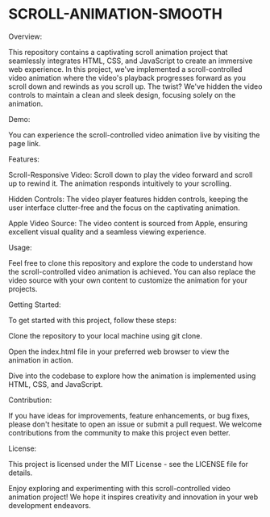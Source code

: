 # SCROLL-ANIMATION-SMOOTH

Overview:

This repository contains a captivating scroll animation project that seamlessly integrates HTML, CSS, and JavaScript to create an immersive web experience. In this project, we've implemented a scroll-controlled video animation where the video's playback progresses forward as you scroll down and rewinds as you scroll up. The twist? We've hidden the video controls to maintain a clean and sleek design, focusing solely on the animation.

Demo:

You can experience the scroll-controlled video animation live by visiting the page link.

Features:

Scroll-Responsive Video: Scroll down to play the video forward and scroll up to rewind it. The animation responds intuitively to your scrolling.

Hidden Controls: The video player features hidden controls, keeping the user interface clutter-free and the focus on the captivating animation.

Apple Video Source: The video content is sourced from Apple, ensuring excellent visual quality and a seamless viewing experience.

Usage:

Feel free to clone this repository and explore the code to understand how the scroll-controlled video animation is achieved. You can also replace the video source with your own content to customize the animation for your projects.

Getting Started:

To get started with this project, follow these steps:

Clone the repository to your local machine using git clone.

Open the index.html file in your preferred web browser to view the animation in action.

Dive into the codebase to explore how the animation is implemented using HTML, CSS, and JavaScript.

Contribution:

If you have ideas for improvements, feature enhancements, or bug fixes, please don't hesitate to open an issue or submit a pull request. We welcome contributions from the community to make this project even better.

License:

This project is licensed under the MIT License - see the LICENSE file for details.

Enjoy exploring and experimenting with this scroll-controlled video animation project! We hope it inspires creativity and innovation in your web development endeavors.



